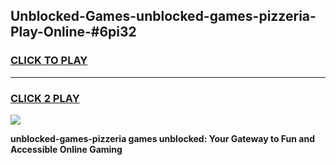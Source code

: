 
## Unblocked-Games-unblocked-games-pizzeria-Play-Online-#6pi32
<h3>
<a href="https://premium.freeplayer.one?title=unblocked-games-pizzeria&ref=27F">CLICK TO PLAY</a></h3>
<hr>

<h3>
<a href="https://premium.freeplayer.one?title=unblocked-games-pizzeria&ref=27F">CLICK 2 PLAY</a>
  
</h3>

<a href="https://premium.freeplayer.one?title=unblocked-games-pizzeria&ref=27F"><img src="https://clearcache.store/games.png"></a>


**unblocked-games-pizzeria games unblocked: Your Gateway to Fun and Accessible Online Gaming**
